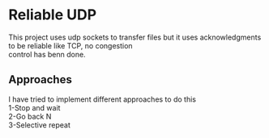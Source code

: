 # Reliable UDP

This project uses udp sockets to transfer files but it uses acknowledgments to be reliable like TCP, no congestion <br/>
control has benn done.

## Approaches

I have tried to implement different approaches to do this <br/>
1-Stop and wait<br/>
2-Go back N<br/>
3-Selective repeat
